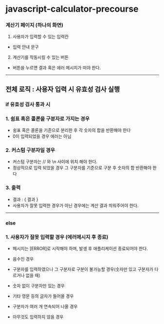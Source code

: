 # javascript-calculator-precourse

### 계산기 페이지 (하나의 화면)

1.  사용자가 입력할 수 있는 입력칸

- 입력 안내 문구

2. 계산기를 작동시킬 수 있는 버튼

- 버튼을 누르면 결과 혹은 에러 메시지가 떠야 한다.

---

## 전체 로직 : 사용자 입력 시 유효성 검사 실행

### if 유효성 검사 통과 시

### 1. 쉼표 혹은 콜론을 구분자로 가지는 경우

- 쉼표 혹은 콜론을 기준으로 분리한 후 각 숫자의 합을 반환해야 한다
- 0이 입력되었을 경우 에러는 아님

### 2. 커스텀 구분자일 경우

- 커스텀 구분자는 // 와 \n 사이에 위치 해야 한다.
- 정상적으로 입력 되었을 경우 그 구분자를 기준으로 구분 후 숫자의 합 반환해야 한다

### 3. 출력

- 결과 : { 결과 }
- 사용자가 잘못 입력한 경우가 아닌 경우에는 계산 결과 띄워주어야 한다.

---

### else

### 1. 사용자가 잘못 입력할 경우 (에러메시지 후 종료)

- 메시지는 [ERROR]로 시작해야 하며, 발생 후 애플리케이션 종료되어야 한다.

- 음수인 경우
- 구분자를 입력하였으나 그 구분자로 구분이 불가능할 경우(숫자만 있고 구분자가 다르거나 없을 때)
- 숫자 없이 구분자만 있는 경우
- 기타 영문 등의 글자가 들어올 경우
- 구분자가 여러 개 연속되어 나올 경우
- 아무것도 입력하지 않을 경우

